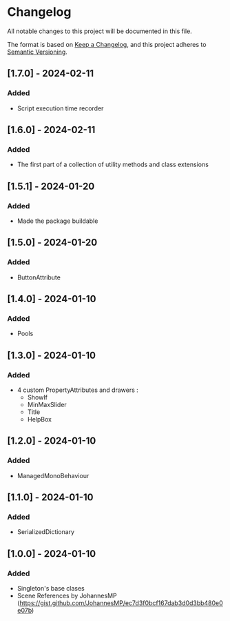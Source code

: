 # Changelog
All notable changes to this project will be documented in this file.

The format is based on [Keep a Changelog](https://keepachangelog.com/en/1.0.0/),
and this project adheres to [Semantic Versioning](https://semver.org/spec/v2.0.0.html).

## [1.7.0] - 2024-02-11
### Added
- Script execution time recorder

## [1.6.0] - 2024-02-11
### Added
- The first part of a collection of utility methods and class extensions

## [1.5.1] - 2024-01-20
### Added
- Made the package buildable

## [1.5.0] - 2024-01-20
### Added
- ButtonAttribute

## [1.4.0] - 2024-01-10
### Added
- Pools

## [1.3.0] - 2024-01-10
### Added
- 4 custom PropertyAttributes and drawers :
  - ShowIf
  - MinMaxSlider
  - Title
  - HelpBox
  
## [1.2.0] - 2024-01-10
### Added
- ManagedMonoBehaviour

## [1.1.0] - 2024-01-10
### Added
- SerializedDictionary

## [1.0.0] - 2024-01-10
### Added
- Singleton's base clases
- Scene References by JohannesMP (<https://gist.github.com/JohannesMP/ec7d3f0bcf167dab3d0d3bb480e0e07b>)
